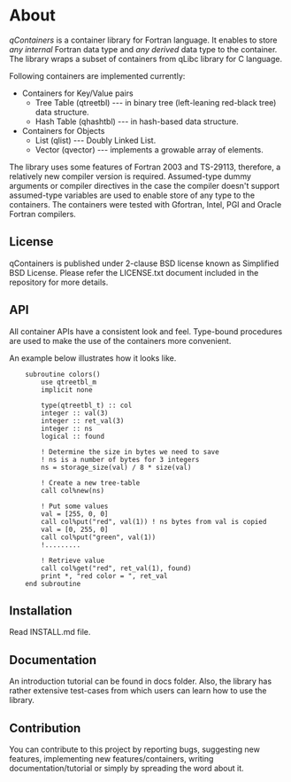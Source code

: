 About
=====

*qContainers* is a container library for Fortran language.
It enables to store *any internal* Fortran data type and 
*any derived* data type to the container.
The library wraps a subset of containers from qLibc library for C language. 

Following containers are implemented currently:
  * Containers for Key/Value pairs
    * Tree Table (qtreetbl) --- in binary tree (left-leaning red-black tree) data structure.
    * Hash Table (qhashtbl) --- in hash-based data structure.
  * Containers for Objects
    * List (qlist) --- Doubly Linked List.
    * Vector (qvector) --- implements a growable array of elements.


The library uses some features of Fortran 2003 and TS-29113, therefore, a relatively new
compiler version is required. Assumed-type dummy arguments or compiler directives in
the case the compiler doesn't support assumed-type variables are used to enable store 
of any type to the containers.
The containers were tested with Gfortran, Intel, PGI and Oracle Fortran compilers.

## License

qContainers is published under 2-clause BSD license known as Simplified BSD License.
Please refer the LICENSE.txt document included in the repository for more details.


## API

All container APIs have a consistent look and feel. Type-bound procedures 
are used to make the use of the containers more convenient.

An example below illustrates how it looks like.

~~~{.f90}
    subroutine colors()
        use qtreetbl_m
        implicit none

        type(qtreetbl_t) :: col
        integer :: val(3)
        integer :: ret_val(3)
        integer :: ns
        logical :: found

        ! Determine the size in bytes we need to save
        ! ns is a number of bytes for 3 integers
        ns = storage_size(val) / 8 * size(val)

        ! Create a new tree-table
        call col%new(ns)
        
        ! Put some values
        val = [255, 0, 0]
        call col%put("red", val(1)) ! ns bytes from val is copied
        val = [0, 255, 0]
        call col%put("green", val(1))
        !.........

        ! Retrieve value
        call col%get("red", ret_val(1), found)
        print *, "red color = ", ret_val
    end subroutine
~~~

## Installation

Read INSTALL.md file.

## Documentation

An introduction tutorial can be found in docs folder. Also, the library has 
rather extensive test-cases from which users can learn how to use the library.

## Contribution

You can contribute to this project by reporting bugs, suggesting new features,
implementing new features/containers, writing documentation/tutorial or 
simply by spreading the word about it.

